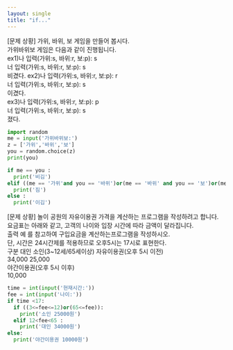 ```yaml
---
layout: single
title: "if..."
---
```


[문제 상황]
가위, 바위, 보 게임을 만들어 봅시다.   
가위바위보 게임은 다음과 같이 진행됩니다.   
ex1)나 입력(가위:s, 바위:r, 보:p): s  
너 입력(가위:s, 바위:r, 보:p): s  
비겼다. 
ex2)나 입력(가위:s, 바위:r, 보:p): r  
너 입력(가위:s, 바위:r, 보:p): s  
이겼다.   
ex3)나 입력(가위:s, 바위:r, 보:p): p  
너 입력(가위:s, 바위:r, 보:p): s  
졌다.  

~~~python
import random
me = input('가위바위보:')
z = ['가위','바위','보']
you = random.choice(z)
print(you)

if me == you :
  print('비김')
elif ((me == '가위'and you == '바위')or(me == '바위' and you == '보')or(me == '보' and you == '가위')):
  print('짐')
else :
  print('이김')
~~~

[문제 상황]
놀이 공원의 자유이용권 가격을 계산하는 프로그램을 작성하려고 합니다.  
요금표는 아래와 같고, 고객의 나이와 입장 시간에 따라 금액이 달라집니다.  
출력 예 를 참고하여 구입요금을 계산하는프로그램을 작성하시오.  
단, 시간은 24시간제를 적용하므로 오후5시는 17시로 표현한다.  
구분 대인 소인(3~12세/65세이상)   자유이용권(오후 5시 이전)   
   34,000       25,000  
야간이용권(오후 5시 이후)   
   10,000  
   
~~~python
time = int(input('현재시간:'))
fee = int(input('나이:'))
if time <17:
  if ((3<=fee<=12)or(65<=fee)):
    print('소인 25000원')
  elif 12<fee<65 :
    print('대인 34000원')
else:
  print('야간이용권 10000원')
~~~
